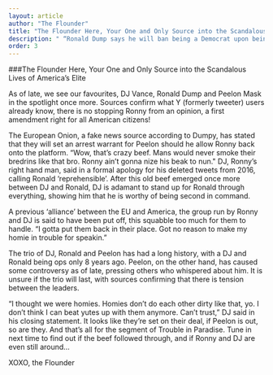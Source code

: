 ```yaml
---  
layout: article  
author: "The Flounder"  
title: "The Flounder Here, Your One and Only Source into the Scandalous Lives of America’s Elite"  
description: " “Ronald Dump says he will ban being a Democrat upon being elected” - DJ Vance probably"  
order: 3  
---
```


###The Flounder Here, Your One and Only Source into the Scandalous Lives of America’s Elite

As of late, we see our favourites, DJ Vance, Ronald Dump and Peelon Mask in the spotlight once more. Sources confirm what Y (formerly tweeter) users already know, there is no stopping Ronny from an opinion, a first amendment right for all American citizens\! 

The European Onion, a fake news source according to Dumpy, has stated that they will set an arrest warrant for Peelon should he allow Ronny back onto the platform. “Wow, that’s crazy beef. Mans would never smoke their bredrins like that bro. Ronny ain’t gonna nize his beak to nun." DJ, Ronny’s right hand man, said in a formal apology for his deleted tweets from 2016, calling Ronald ‘reprehensible’. After this old beef emerged once more between DJ and Ronald, DJ is adamant to stand up for Ronald through everything, showing him that he is worthy of being second in command. 

A previous ‘alliance’ between the EU and America, the group run by Ronny and DJ is said to have been put off, this squabble too much for them to handle. “I gotta put them back in their place. Got no reason to make my homie in trouble for speakin.” 

The trio of DJ, Ronald and Peelon has had a long history, with a DJ and Ronald being ops only 8 years ago. Peelon, on the other hand, has caused some controversy as of late, pressing others who whispered about him. It is unsure if the trio will last, with sources confirming that there is tension between the leaders. 

“I thought we were homies. Homies don’t do each other dirty like that, yo. I don’t think I can beat yutes up with them anymore. Can’t trust,” DJ said in his closing statement. It looks like they’re set on their deal, if Peelon is out, so are they. And that’s all for the segment of Trouble in Paradise. Tune in next time to find out if the beef followed through, and if Ronny and DJ are even still around…

XOXO, the Flounder
